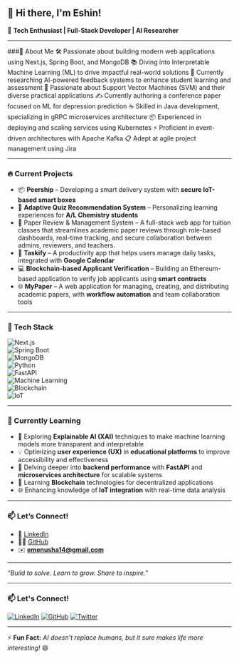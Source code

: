 ## 👋 Hi there, I'm **Eshin**!

🚀 **Tech Enthusiast | Full-Stack Developer | AI Researcher**  

---

###🌟 About Me
🛠️ Passionate about building modern web applications using Next.js, Spring Boot, and MongoDB
📚 Diving into Interpretable Machine Learning (ML) to drive impactful real-world solutions
🔬 Currently researching AI-powered feedback systems to enhance student learning and assessment
🤖 Passionate about Support Vector Machines (SVM) and their diverse practical applications
✍️ Currently authoring a conference paper focused on ML for depression prediction
☕ Skilled in Java development, specializing in gRPC microservices architecture
📦 Experienced in deploying and scaling services using Kubernetes
⚡ Proficient in event-driven architectures with Apache Kafka
📋 Adept at agile project management using Jira 

---

### 🔥 Current Projects

- 📦 **Peership** – Developing a smart delivery system with **secure IoT-based smart boxes**  
- 🎯 **Adaptive Quiz Recommendation System** – Personalizing learning experiences for **A/L Chemistry students**  
- 📜 Paper Review & Management System – A full-stack web app for tuition classes that streamlines academic paper reviews through role-based dashboards, real-time tracking, and secure collaboration between admins, reviewers, and teachers.
- 📱 **Taskify** – A productivity app that helps users manage daily tasks, integrated with **Google Calendar**  
- 💻 **Blockchain-based Applicant Verification** – Building an Ethereum-based application to verify job applicants using **smart contracts**    
- 🌐 **MyPaper** – A web application for managing, creating, and distributing academic papers, with **workflow automation** and team collaboration tools  

---

### 🧰 Tech Stack

![Next.js](https://img.shields.io/badge/Next.js-000?style=for-the-badge&logo=next.js&logoColor=white)  
![Spring Boot](https://img.shields.io/badge/Spring_Boot-6DB33F?style=for-the-badge&logo=spring-boot&logoColor=white)  
![MongoDB](https://img.shields.io/badge/MongoDB-47A248?style=for-the-badge&logo=mongodb&logoColor=white)  
![Python](https://img.shields.io/badge/Python-3776AB?style=for-the-badge&logo=python&logoColor=white)  
![FastAPI](https://img.shields.io/badge/FastAPI-009688?style=for-the-badge&logo=fastapi&logoColor=white)  
![Machine Learning](https://img.shields.io/badge/Machine_Learning-FF6F00?style=for-the-badge&logo=OpenAI&logoColor=white)  
![Blockchain](https://img.shields.io/badge/Blockchain-3C3C3C?style=for-the-badge&logo=ethereum&logoColor=white)  
![IoT](https://img.shields.io/badge/IoT-009C8C?style=for-the-badge&logo=raspberry-pi&logoColor=white)  

---

### 🌱 Currently Learning

- 🧠 Exploring **Explainable AI (XAI)** techniques to make machine learning models more transparent and interpretable  
- 💡 Optimizing **user experience (UX)** in **educational platforms** to improve accessibility and effectiveness  
- 🔗 Delving deeper into **backend performance** with **FastAPI** and **microservices architecture** for scalable systems  
- 🔐 Learning **Blockchain** technologies for decentralized applications  
- 🌐 Enhancing knowledge of **IoT integration** with real-time data analysis

---

### 📫 Let’s Connect!

- 💼 [LinkedIn]([(https://www.linkedin.com/in/eshinmenusha22/)](https://www.linkedin.com/in/eshinmenusha22/))  
- 🧑‍💻 [GitHub](https://github.com/Eshin22)  
- ✉️ **emenusha14@gmail.com**  

---

_“Build to solve. Learn to grow. Share to inspire.”_


---

### 📫 Let's Connect!
[![LinkedIn](https://img.shields.io/badge/LinkedIn-0A66C2?style=for-the-badge&logo=linkedin&logoColor=white)]([(https://www.linkedin.com/in/eshinmenusha22/](https://www.linkedin.com/in/eshinmenusha22/))) 
[![GitHub](https://img.shields.io/badge/GitHub-181717?style=for-the-badge&logo=github&logoColor=white)](https://github.com/Eshin22) 
[![Twitter](https://img.shields.io/badge/Twitter-1DA1F2?style=for-the-badge&logo=twitter&logoColor=white)](https://twitter.com/yourhandle)

---

⚡ **Fun Fact:** *AI doesn’t replace humans, but it sure makes life more interesting!* 😄
